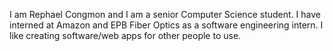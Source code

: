 I am Rephael Congmon and I am a senior Computer Science student. I have interned at Amazon and EPB Fiber Optics as a software engineering intern. I like creating software/web apps for other people to use.
